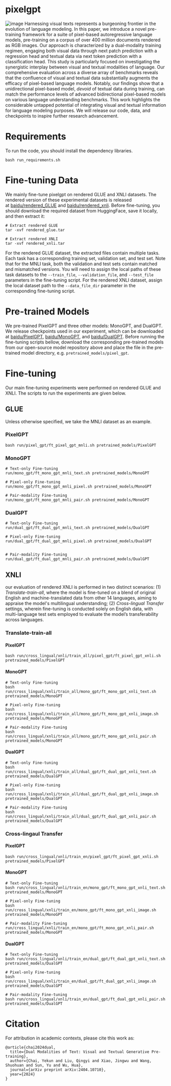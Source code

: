 # pixelgpt
![image](https://github.com/ernie-research/pixelgpt/blob/main/src/PixelGPT.png)
Harnessing visual texts represents a burgeoning frontier in the evolution of language modeling. In this paper, we introduce a novel pre-training framework for a suite of pixel-based autoregressive language models, pre-training on a corpus of over 400 million documents rendered as RGB images. Our approach is characterized by a dual-modality training regimen, engaging both visual data through next patch prediction with a regression head and textual data via next token prediction with a classification head. This study is particularly focused on investigating the synergistic interplay between visual and textual modalities of language. Our comprehensive evaluation across a diverse array of benchmarks reveals that the confluence of visual and textual data substantially augments the efficacy of pixel-based language models. Notably, our findings show that a unidirectional pixel-based model, _devoid_ of textual data during training, can match the performance levels of advanced bidirectional pixel-based models on various language understanding benchmarks. This work highlights the considerable untapped potential of integrating visual and textual information for language modeling purposes. We will release our code, data, and checkpoints to inspire further research advancement.
# Requirements
To run the code, you should install the dependency libraries.
```
bash run_requirements.sh
```
# Fine-tuning Data
We mainly fine-tune pixelgpt on rendered GLUE and XNLI datasets. The rendered version of these experimental datasets is released at [baidu/rendered_GLUE](https://huggingface.co/datasets/baidu/rendered_GLUE) and [baidu/rendered_xnli](https://huggingface.co/datasets/baidu/rendered_xnli). Before fine-tuning, you should download the required dataset from HuggingFace, save it locally, and then extract it:
```
# Extract rendered GLUE
tar -xvf rendered_glue.tar

# Extract rendered XNLI
tar -xvf rendered_xnli.tar
```
For the rendered GLUE dataset, the extracted files contain multiple tasks. Each task has a corresponding training set, validation set, and test set. Note that for the MNLI task, both the validation and test sets contain matched and mismatched versions. You will need to assign the local paths of these task datasets to the `--train_file`, `--validation_file`, and `--test_file` parameters in the fine-tuning script.
For the rendered XNLI dataset, assign the local dataset path to the `--data_file_dir` parameter in the corresponding fine-tuning script.
# Pre-trained Models
We pre-trained PixelGPT and three other models: MonoGPT, and DualGPT. We release checkpoints used in our experiment, which can be downloaded at [baidu/PixelGPT](https://huggingface.co/baidu/PixelGPT), [baidu/MonoGPT](https://huggingface.co/baidu/MonoGPT), and [baidu/DualGPT](https://huggingface.co/baidu/DualGPT). Before running the fine-tuning scripts bellow, download the corresponding pre-trained models from our open-source model repository above and place the file in the pre-trained model directory, e.g. `pretrained_models/pixel_gpt`.
# Fine-tuning
Our main fine-tuning experiments were performed on rendered GLUE and XNLI. The scripts to run the experiments are given below.
## GLUE 
Unless otherwise specified, we take the MNLI dataset as an example.
### PixelGPT
```
bash run/pixel_gpt/ft_pixel_gpt_mnli.sh pretrained_models/PixelGPT
```
### MonoGPT
```
# Text-only Fine-tuning
run/mono_gpt/ft_mono_gpt_mnli_text.sh pretrained_models/MonoGPT

# Pixel-only Fine-tuning
run/mono_gpt/ft_mono_gpt_mnli_pixel.sh pretrained_models/MonoGPT

# Pair-modality Fine-tuning
run/mono_gpt/ft_mono_gpt_mnli_pair.sh pretrained_models/MonoGPT
```

### DualGPT
```
# Text-only Fine-tuning
run/dual_gpt/ft_dual_gpt_mnli_text.sh pretrained_models/DualGPT

# Pixel-only Fine-tuning
run/dual_gpt/ft_dual_gpt_mnli_pixel.sh pretrained_models/DualGPT


# Pair-modality Fine-tuning
run/dual_gpt/ft_dual_gpt_mnli_pair.sh pretrained_models/DualGPT
```


## XNLI
our evaluation of rendered XNLI is performed in two distinct scenarios: (1) _Translate-train-all_, where the model is fine-tuned on a blend of original English and machine-translated data from other 14 languages, aiming to appraise the model's multilingual understanding; (2) _Cross-lingual Transfer_ settings, wherein fine-tuning is conducted solely on English data, with multi-language test sets employed to evaluate the model’s transferability across languages.  
### Translate-train-all
#### PixelGPT
```
bash run/cross_lingual/xnli/train_all/pixel_gpt/ft_pixel_gpt_xnli.sh pretrained_models/PixelGPT
```
#### MonoGPT
```
# Text-only Fine-tuning
bash run/cross_lingual/xnli/train_all/mono_gpt/ft_mono_gpt_xnli_text.sh pretrained_models/MonoGPT

# Pixel-only Fine-tuning
bash run/cross_lingual/xnli/train_all/mono_gpt/ft_mono_gpt_xnli_image.sh pretrained_models/MonoGPT

# Pair-modality Fine-tuning
bash run/cross_lingual/xnli/train_all/mono_gpt/ft_mono_gpt_xnli_pair.sh pretrained_models/MonoGPT
```
#### DualGPT
```
# Text-only Fine-tuning
bash run/cross_lingual/xnli/train_all/dual_gpt/ft_dual_gpt_xnli_text.sh pretrained_models/DualGPT

# Pixel-only Fine-tuning
bash run/cross_lingual/xnli/train_all/dual_gpt/ft_dual_gpt_xnli_image.sh pretrained_models/DualGPT

# Pair-modality Fine-tuning
bash run/cross_lingual/xnli/train_all/dual_gpt/ft_dual_gpt_xnli_pair.sh pretrained_models/DualGPT
```

### Cross-lingaul Transfer
#### PixelGPT
```
bash run/cross_lingual/xnli/train_en/pixel_gpt/ft_pixel_gpt_xnli.sh pretrained_models/PixelGPT
```
#### MonoGPT
```
# Text-only Fine-tuning
bash run/cross_lingual/xnli/train_en/mono_gpt/ft_mono_gpt_xnli_text.sh pretrained_models/MonoGPT

# Pixel-only Fine-tuning
bash run/cross_lingual/xnli/train_en/mono_gpt/ft_mono_gpt_xnli_image.sh pretrained_models/MonoGPT

# Pair-modality Fine-tuning
run/cross_lingual/xnli/train_en/mono_gpt/ft_mono_gpt_xnli_pair.sh pretrained_models/MonoGPT
```
#### DualGPT
```
# Text-only Fine-tuning
bash run/cross_lingual/xnli/train_en/dual_gpt/ft_dual_gpt_xnli_text.sh pretrained_models/DualGPT

# Pixel-only Fine-tuning
bash run/cross_lingual/xnli/train_en/dual_gpt/ft_dual_gpt_xnli_image.sh pretrained_models/DualGPT

# Pair-modality Fine-tuning
bash run/cross_lingual/xnli/train_en/dual_gpt/ft_dual_gpt_xnli_pair.sh pretrained_models/DualGPT
```
# Citation
For attribution in academic contexts, please cite this work as:
```
@article{chai2024dual,
  title={Dual Modalities of Text: Visual and Textual Generative Pre-training},
  author={Chai, Yekun and Liu, Qingyi and Xiao, Jingwu and Wang, Shuohuan and Sun, Yu and Wu, Hua},
  journal={arXiv preprint arXiv:2404.10710},
  year={2024}
}
```
